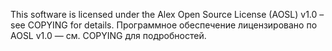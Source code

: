 This software is licensed under the Alex Open Source License (AOSL) v1.0 – see COPYING for details.
Программное обеспечение лицензировано по AOSL v1.0 — см. COPYING для подробностей.
